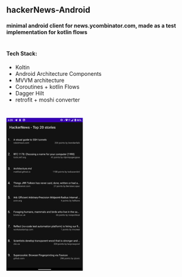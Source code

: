 ## hackerNews-Android

#### minimal android client for news.ycombinator.com, made as a test implementation for kotlin flows 

#

#### Tech Stack:
  - Koltin 
  - Android Architecture Components
  - MVVM architecture 
  - Coroutines + kotlin Flows
  - Dagger Hilt
  - retrofit + moshi converter
  
  
  
  
#

<img src="https://github.com/zedlabs/hackerNews-Android/blob/master/Screenshot_20210207-180921.png" width="200" height="400"> 


   
